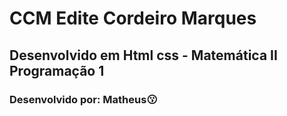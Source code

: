 # CCM Edite Cordeiro Marques
## Desenvolvido em Html css - Matemática II Programação 1
### Desenvolvido por: Matheus:kissing:
